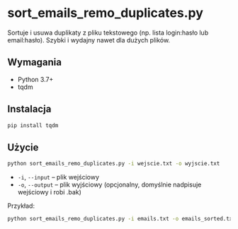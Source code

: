 # sort_emails_remo_duplicates.py

Sortuje i usuwa duplikaty z pliku tekstowego (np. lista login:hasło lub email:hasło). Szybki i wydajny nawet dla dużych plików.

## Wymagania

- Python 3.7+
- tqdm

## Instalacja

```sh
pip install tqdm
```

## Użycie

```sh
python sort_emails_remo_duplicates.py -i wejscie.txt -o wyjscie.txt
```

- `-i`, `--input` – plik wejściowy
- `-o`, `--output` – plik wyjściowy (opcjonalny, domyślnie nadpisuje wejściowy i robi .bak)

Przykład:
```sh
python sort_emails_remo_duplicates.py -i emails.txt -o emails_sorted.txt
```
